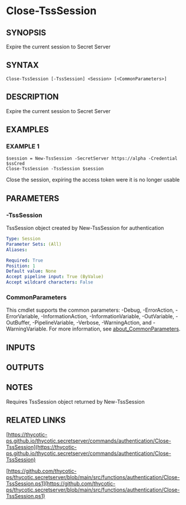 # Close-TssSession

## SYNOPSIS
Expire the current session to Secret Server

## SYNTAX

```
Close-TssSession [-TssSession] <Session> [<CommonParameters>]
```

## DESCRIPTION
Expire the current session to Secret Server

## EXAMPLES

### EXAMPLE 1
```
$session = New-TssSession -SecretServer https://alpha -Credential $ssCred
Close-TssSession -TssSession $session
```

Close the session, expiring the access token were it is no longer usable

## PARAMETERS

### -TssSession
TssSession object created by New-TssSession for authentication

```yaml
Type: Session
Parameter Sets: (All)
Aliases:

Required: True
Position: 1
Default value: None
Accept pipeline input: True (ByValue)
Accept wildcard characters: False
```

### CommonParameters
This cmdlet supports the common parameters: -Debug, -ErrorAction, -ErrorVariable, -InformationAction, -InformationVariable, -OutVariable, -OutBuffer, -PipelineVariable, -Verbose, -WarningAction, and -WarningVariable. For more information, see [about_CommonParameters](http://go.microsoft.com/fwlink/?LinkID=113216).

## INPUTS

## OUTPUTS

## NOTES
Requires TssSession object returned by New-TssSession

## RELATED LINKS

[https://thycotic-ps.github.io/thycotic.secretserver/commands/authentication/Close-TssSession](https://thycotic-ps.github.io/thycotic.secretserver/commands/authentication/Close-TssSession)

[https://github.com/thycotic-ps/thycotic.secretserver/blob/main/src/functions/authentication/Close-TssSession.ps1](https://github.com/thycotic-ps/thycotic.secretserver/blob/main/src/functions/authentication/Close-TssSession.ps1)

